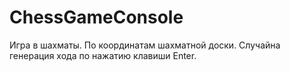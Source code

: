 # ChessGameConsole
Игра в шахматы. По координатам шахматной доски. Случайна генерация хода по нажатию клавиши Enter.
